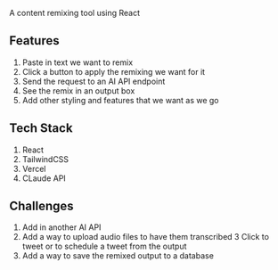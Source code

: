 A content remixing tool using React

## Features

1. Paste in text we want to remix
2. Click a button to apply the remixing we want for it
3. Send the request to an AI API endpoint
4. See the remix in an output box
5. Add other styling and features that we want as we go

## Tech Stack

1. React
2. TailwindCSS
3. Vercel
4. CLaude API

## Challenges

1. Add in another AI API
2. Add a way to upload audio files to have them transcribed
3 Click to tweet or to schedule a tweet from the output
4. Add a way to save the remixed output to a database
